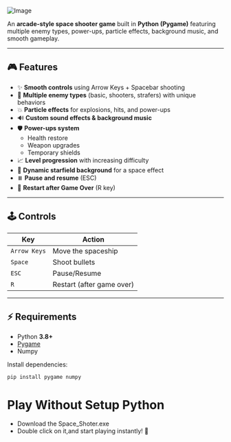 ![Image](https://github.com/user-attachments/assets/379808b1-71ac-457b-9a0f-05b37cba7f48)

An **arcade-style space shooter game** built in **Python (Pygame)** featuring multiple enemy types, power-ups, particle effects, background music, and smooth gameplay.  

 <!-- (Optional: Add screenshot/gif of gameplay) -->

---

## 🎮 Features
- ✨ **Smooth controls** using Arrow Keys + Spacebar shooting  
- 👾 **Multiple enemy types** (basic, shooters, strafers) with unique behaviors  
- 💥 **Particle effects** for explosions, hits, and power-ups  
- 🔊 **Custom sound effects & background music**  
- 🛡️ **Power-ups system**  
  - Health restore  
  - Weapon upgrades  
  - Temporary shields  
- 📈 **Level progression** with increasing difficulty  
- 🎨 **Dynamic starfield background** for a space effect  
- ⏸️ **Pause and resume** (ESC)  
- 🔁 **Restart after Game Over** (R key)

---

## 🕹️ Controls
| Key | Action |
|-----|--------|
| `Arrow Keys` | Move the spaceship |
| `Space` | Shoot bullets |
| `ESC` | Pause/Resume |
| `R` | Restart (after game over) |

---

## ⚡ Requirements
- Python **3.8+**
- [Pygame](https://www.pygame.org/)  
- Numpy

Install dependencies:
```bash
pip install pygame numpy
```
# Play Without Setup Python
- Download the Space_Shoter.exe 
- Double click on it,and start playing instantly! 🎉 
